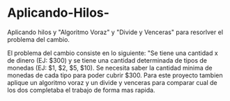 # Aplicando-Hilos-
Aplicando hilos y "Algoritmo Voraz" y "Divide y Venceras" para resorlver el problema del cambio.

El problema del cambio consiste en lo siguiente:
"Se tiene una cantidad x de dinero (EJ: $300) y se tiene una cantidad determinada de tipos de monedas (EJ: $1, $2, $5, $10). Se necesita saber la cantidad minima de monedas de cada tipo para poder cubrir $300.
Para este proyecto tambien aplique un algoritmo voraz y un divide y venceras para comparar cual de los dos completaba el trabajo de forma mas rapida.


